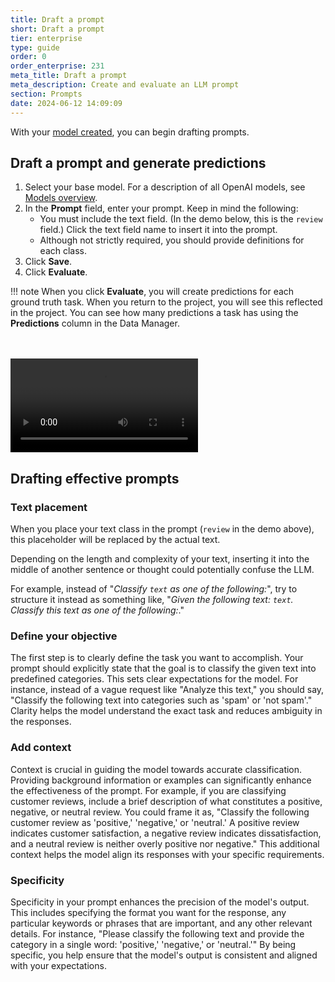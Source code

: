 ```yaml
---
title: Draft a prompt
short: Draft a prompt
tier: enterprise
type: guide
order: 0
order_enterprise: 231
meta_title: Draft a prompt
meta_description: Create and evaluate an LLM prompt
section: Prompts
date: 2024-06-12 14:09:09
---
```


With your [model created](prompts_model), you can begin drafting prompts. 

## Draft a prompt and generate predictions


1. Select your base model. For a description of all OpenAI models, see [Models overview](https://platform.openai.com/docs/models/models-overview).
2. In the **Prompt** field, enter your prompt. Keep in mind the following:
    * You must include the text field. (In the demo below, this is the `review` field.) Click the text field name to insert it into the prompt. 
    * Although not strictly required, you should provide definitions for each class. 
3. Click **Save**. 
4. Click **Evaluate**. 

!!! note
    When you click **Evaluate**, you will create predictions for each ground truth task. When you return to the project, you will see this reflected in the project. You can see how many predictions a task has using the **Predictions** column in the Data Manager. 

<br><br>
<video src="../images/prompts/prompts.mp4" controls="controls" style="max-width: 800px;" class="gif-border" />

## Drafting effective prompts

### Text placement

When you place your text class in the prompt (`review` in the demo above), this placeholder will be replaced by the actual text.

Depending on the length and complexity of your text, inserting it into the middle of another sentence or thought could potentially confuse the LLM. 

For example, instead of "*Classify `text` as one of the following:*", try to structure it instead as something like, "*Given the following text: `text`. Classify this text as one of the following:*." 

### Define your objective 

The first step is to clearly define the task you want to accomplish. Your prompt should explicitly state that the goal is to classify the given text into predefined categories. This sets clear expectations for the model. For instance, instead of a vague request like "Analyze this text," you should say, "Classify the following text into categories such as 'spam' or 'not spam'." Clarity helps the model understand the exact task and reduces ambiguity in the responses.

### Add context

Context is crucial in guiding the model towards accurate classification. Providing background information or examples can significantly enhance the effectiveness of the prompt. For example, if you are classifying customer reviews, include a brief description of what constitutes a positive, negative, or neutral review. You could frame it as, "Classify the following customer review as 'positive,' 'negative,' or 'neutral.' A positive review indicates customer satisfaction, a negative review indicates dissatisfaction, and a neutral review is neither overly positive nor negative." This additional context helps the model align its responses with your specific requirements.

### Specificity 

Specificity in your prompt enhances the precision of the model's output. This includes specifying the format you want for the response, any particular keywords or phrases that are important, and any other relevant details. For instance, "Please classify the following text and provide the category in a single word: 'positive,' 'negative,' or 'neutral.'" By being specific, you help ensure that the model's output is consistent and aligned with your expectations. 


